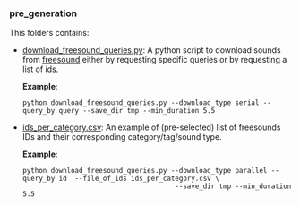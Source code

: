 ### pre_generation
This folders contains:
 * [download_freesound_queries.py](./download_freesound_queries.py): A python script to download sounds 
    from [freesound](https://freesound.org/) either by requesting specific queries or by requesting a list
    of ids.
    
    __Example__:
    
    ```
    python download_freesound_queries.py --download_type serial --query_by query --save_dir tmp --min_duration 5.5
   ```
 * [ids_per_category.csv](./ids_per_category.csv): An example of (pre-selected) list of freesounds IDs
    and their corresponding category/tag/sound type.
    
    __Example__:
    
    ```
   python download_freesound_queries.py --download_type parallel --query_by id  --file_of_ids ids_per_category.csv \
                                          --save_dir tmp --min_duration 5.5
   ```
